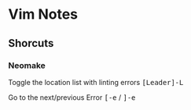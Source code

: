Vim Notes
=========

## Shorcuts

### Neomake

Toggle the location list with linting errors
<kbd>[Leader]-L</kbd>

Go to the next/previous Error
<kbd>[-e</kbd> / <kbd>]-e</kbd>
